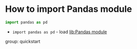 # How to import Pandas module

```python
import pandas as pd
```

- `import pandas as pd` - load [lib:Pandas module](/python-pandas/how-to-install-pandas)

group: quickstart


